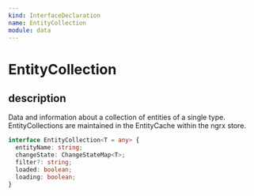```yaml
---
kind: InterfaceDeclaration
name: EntityCollection
module: data
---
```


# EntityCollection

## description

Data and information about a collection of entities of a single type.
EntityCollections are maintained in the EntityCache within the ngrx store.

```ts
interface EntityCollection<T = any> {
  entityName: string;
  changeState: ChangeStateMap<T>;
  filter?: string;
  loaded: boolean;
  loading: boolean;
}
```
